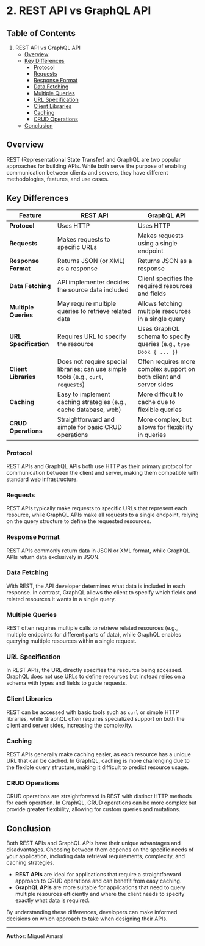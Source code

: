 # 2. REST API vs GraphQL API

## Table of Contents

1. REST API vs GraphQL API
   - [Overview](#overview)
   - [Key Differences](#key-differences)
     - [Protocol](#protocol)
     - [Requests](#requests)
     - [Response Format](#response-format)
     - [Data Fetching](#data-fetching)
     - [Multiple Queries](#multiple-queries)
     - [URL Specification](#url-specification)
     - [Client Libraries](#client-libraries)
     - [Caching](#caching)
     - [CRUD Operations](#crud-operations)
   - [Conclusion](#conclusion)

## Overview
REST (Representational State Transfer) and GraphQL are two popular approaches for building APIs. While both serve the purpose of enabling communication between clients and servers, they have different methodologies, features, and use cases.

## Key Differences

| **Feature**                | **REST API**                                          | **GraphQL API**                                   |
|----------------------------|------------------------------------------------------|---------------------------------------------------|
| **Protocol**               | Uses HTTP                                           | Uses HTTP                                         |
| **Requests**               | Makes requests to specific URLs                      | Makes requests using a single endpoint            |
| **Response Format**        | Returns JSON (or XML) as a response                 | Returns JSON as a response                        |
| **Data Fetching**          | API implementer decides the source data included     | Client specifies the required resources and fields |
| **Multiple Queries**       | May require multiple queries to retrieve related data | Allows fetching multiple resources in a single query |
| **URL Specification**      | Requires URL to specify the resource                 | Uses GraphQL schema to specify queries (e.g., `type Book { ... }`) |
| **Client Libraries**       | Does not require special libraries; can use simple tools (e.g., `curl`, `requests`) | Often requires more complex support on both client and server sides |
| **Caching**                | Easy to implement caching strategies (e.g., cache database, web) | More difficult to cache due to flexible queries    |
| **CRUD Operations**        | Straightforward and simple for basic CRUD operations | More complex, but allows for flexibility in queries |

### Protocol
REST APIs and GraphQL APIs both use HTTP as their primary protocol for communication between the client and server, making them compatible with standard web infrastructure.

### Requests
REST APIs typically make requests to specific URLs that represent each resource, while GraphQL APIs make all requests to a single endpoint, relying on the query structure to define the requested resources.

### Response Format
REST APIs commonly return data in JSON or XML format, while GraphQL APIs return data exclusively in JSON.

### Data Fetching
With REST, the API developer determines what data is included in each response. In contrast, GraphQL allows the client to specify which fields and related resources it wants in a single query.

### Multiple Queries
REST often requires multiple calls to retrieve related resources (e.g., multiple endpoints for different parts of data), while GraphQL enables querying multiple resources within a single request.

### URL Specification
In REST APIs, the URL directly specifies the resource being accessed. GraphQL does not use URLs to define resources but instead relies on a schema with types and fields to guide requests.

### Client Libraries
REST can be accessed with basic tools such as `curl` or simple HTTP libraries, while GraphQL often requires specialized support on both the client and server sides, increasing the complexity.

### Caching
REST APIs generally make caching easier, as each resource has a unique URL that can be cached. In GraphQL, caching is more challenging due to the flexible query structure, making it difficult to predict resource usage.

### CRUD Operations
CRUD operations are straightforward in REST with distinct HTTP methods for each operation. In GraphQL, CRUD operations can be more complex but provide greater flexibility, allowing for custom queries and mutations.

## Conclusion
Both REST APIs and GraphQL APIs have their unique advantages and disadvantages. Choosing between them depends on the specific needs of your application, including data retrieval requirements, complexity, and caching strategies.

- **REST APIs** are ideal for applications that require a straightforward approach to CRUD operations and can benefit from easy caching.
- **GraphQL APIs** are more suitable for applications that need to query multiple resources efficiently and where the client needs to specify exactly what data is required.

By understanding these differences, developers can make informed decisions on which approach to take when designing their APIs.

---
**Author**: Miguel Amaral